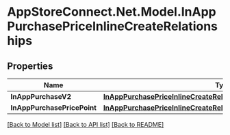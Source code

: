 # AppStoreConnect.Net.Model.InAppPurchasePriceInlineCreateRelationships

## Properties

Name | Type | Description | Notes
------------ | ------------- | ------------- | -------------
**InAppPurchaseV2** | [**InAppPurchasePriceInlineCreateRelationshipsInAppPurchaseV2**](InAppPurchasePriceInlineCreateRelationshipsInAppPurchaseV2.md) |  | [optional] 
**InAppPurchasePricePoint** | [**InAppPurchasePriceInlineCreateRelationshipsInAppPurchasePricePoint**](InAppPurchasePriceInlineCreateRelationshipsInAppPurchasePricePoint.md) |  | [optional] 

[[Back to Model list]](../README.md#documentation-for-models) [[Back to API list]](../README.md#documentation-for-api-endpoints) [[Back to README]](../README.md)

